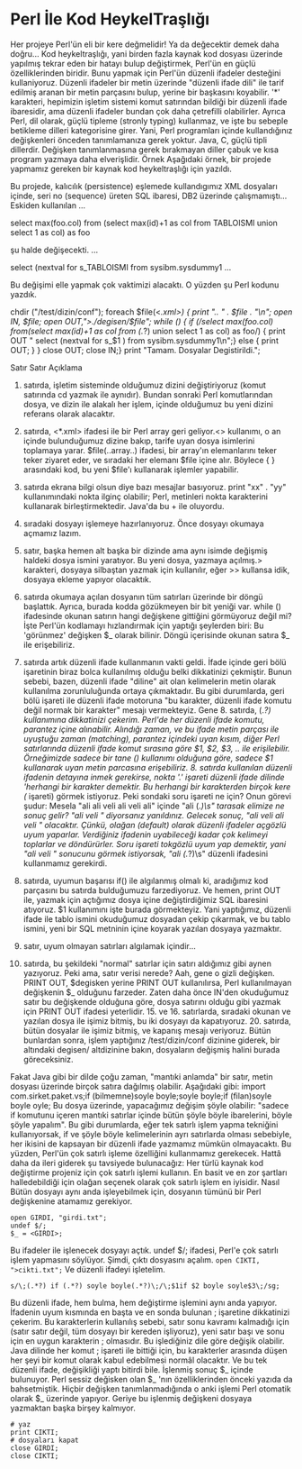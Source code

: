 # Perl İle Kod HeykelTraşlığı

Her projeye Perl'ün eli bir kere değmelidir!  Ya da değecektir demek
daha doğru... Kod heykeltraşlığı, yani birden fazla kaynak kod dosyası
üzerinde yapılmış tekrar eden bir hatayı bulup değiştirmek, Perl'ün en
güçlü özelliklerinden biridir. Bunu yapmak için Perl'ün düzenli
ifadeler desteğini kullaniyoruz.  Düzenli ifadeler bir metin üzerinde
"düzenli ifade dili" ile tarif edilmiş aranan bir metin parçasını
bulup, yerine bir başkasını koyabilir. '*' karakteri, hepimizin
işletim sistemi komut satırından bildiği bir düzenli ifade ibaresidir,
ama düzenli ifadeler bundan çok daha çetrefilli olabilirler.  Ayrıca
Perl, dil olarak, güçlü tipleme (stronly typing) kullanmaz, ve işte bu
sebeple betikleme dilleri kategorisine girer. Yani, Perl programları
içinde kullandığınız değişkenleri önceden tanımlamanıza gerek
yoktur. Java, C, güçlü tipli dillerdir.  Değişken tanımlanmasına gerek
bırakmayan diller çabuk ve kısa program yazmaya daha elverişlidir.
Örnek Aşağıdaki örnek, bir projede yapmamız gereken bir kaynak kod
heykeltraşlığı için yazıldı.

Bu projede, kalıcılık (persistence) eşlemede kullandıgımız XML
dosyaları içinde, seri no (sequence) üreten SQL ibaresi, DB2 üzerinde
çalışmamıştı... Eskiden kullanılan ...

<sql-text>select max(foo.col) from (select max(id)+1 as col
from TABLOISMI union select 1 as col) as foo
</sql-text>


şu halde değişecekti.  ...

<sql-text>select (nextval for s_TABLOISMI from sysibm.sysdummy1 </sql-text>...

Bu değişimi elle yapmak çok vaktimizi alacaktı. O yüzden şu Perl
kodunu yazdık.

chdir ("/test/dizin/conf");
foreach $file(<*.xml>) {
  print ".. " . $file . "\n";
  open IN, $file;
  open OUT,">./degisen/$file";
  while (<IN>) {
  if (/select max\(foo\.col\) from\(select max\(id\)\+1 as col from (.*?)  union select 1 as col\) as foo/) {
    print OUT " select (nextval for s_$1 ) from sysibm.sysdummy1\n";}
  else {
  print OUT;
  }
}
close OUT;
close IN;}
print
"Tamam. Dosyalar Degistirildi.";

Satır Satır Açıklama

1. satırda, işletim sisteminde olduğumuz dizini değiştiriyoruz (komut
satırında cd yazmak ile aynıdır). Bundan sonraki Perl komutlarından
dosya, ve dizin ile alakalı her işlem, içinde olduğumuz bu yeni dizini
referans olarak alacaktır.

3. satırda, <*.xml> ifadesi ile bir Perl array geri geliyor.<>
kullanımı, o an içinde bulunduğumuz dizine bakıp, tarife uyan dosya
isimlerini toplamaya yarar. $file(..array..)  ifadesi, bir array'ın
elemanlarını teker teker ziyaret eder, ve sıradaki her elemanı $file
içine alır. Böylece { } arasındaki kod, bu yeni $file'ı kullanarak
işlemler yapabilir.

4. satırda ekrana bilgi olsun diye bazı mesajlar basıyoruz. print "xx"
. "yy" kullanımındaki nokta ilginç olabilir; Perl, metinleri nokta
karakterini kullanarak birleştirmektedir. Java'da bu + ile oluyordu.
5. sıradaki dosyayı işlemeye hazırlanıyoruz. Önce dosyayı okumaya
açmamız lazım.

6. satır, başka hemen alt başka bir dizinde ama aynı isimde değişmiş
haldeki dosya ismini yaratıyor. Bu yeni dosya, yazmaya açılmış.>
karakteri, dosyaya silbaştan yazmak için kullanılır, eğer >> kullansa
idik, dosyaya ekleme yapıyor olacaktık.

7. satırda okumaya açılan dosyanın tüm satırları üzerinde bir döngü
başlattık. Ayrıca, burada kodda gözükmeyen bir bit yeniği var. while
(<IN>) ifadesinde okunan satırın hangi değişkene gittiğini görmüyoruz
değil mi? İşte Perl'ün kodlamayı hızlandırmak için yaptığı şeylerden
biri: Bu 'görünmez' değişken $_ olarak bilinir. Döngü içerisinde
okunan satıra $_ ile erişebiliriz.

8. satırda artık düzenli ifade kullanmanın vakti geldi. İfade içinde
geri bölü işaretinin biraz bolca kullanılmış olduğu belki dikkatinizi
çekmiştir. Bunun sebebi, bazen, düzenli ifade "diline" ait olan
kelimelerin metin olarak kullanılma zorunluluğunda ortaya
çıkmaktadır. Bu gibi durumlarda, geri bölü işareti ile düzenli ifade
motoruna "bu karakter, düzenli ifade komutu değil normak bir karakter"
mesajı vermekteyiz.  Gene 8. satırda, (.*?)  kullanımına dikkatinizi
çekerim. Perl'de her düzenli ifade komutu, parantez içine
alınabilir. Alındığı zaman, ve bu ifade metin parçası ile uyuştuğu
zaman (matching), parantez içindeki uyan kısım, diğer Perl
satırlarında düzenli ifade komut sırasına göre $1, $2, $3, .. ile
erişilebilir. Örneğimizde sadece bir tane () kullanımı olduğuna göre,
sadece $1 kullanarak uyan metin parcasına erişebiliriz.  8. satırda
kullanılan düzenli ifadenin detayına inmek gerekirse, nokta '.'
işareti düzenli ifade dilinde 'herhangi bir karakter demektir. Bu
herhangi bir karakterden birçok kere (* işareti) görmek
istiyoruz. Peki sondaki soru işareti ne için? Onun görevi şudur:
Mesela "ali ali veli ali veli ali" içinde "ali (.*)\s" tarasak elimize
ne sonuç gelir?  "ali veli " diyorsanız yanıldınız. Gelecek sonuç,
"ali veli ali veli " olacaktır. Çünkü, olağan (default) olarak düzenli
ifadeler açgözlü uyum yaparlar. Verdiğiniz ifadenin uyabileceği kadar
çok kelimeyi toplarlar ve döndürürler. Soru işareti tokgözlü uyum yap
demektir, yani "ali veli " sonucunu görmek istiyorsak, "ali (.*?)\s"
düzenli ifadesini kullanmamız gerekirdi.

9. satırda, uyumun başarısı if() ile algılanmış olmalı ki, aradığımız
kod parçasını bu satırda bulduğumuzu farzediyoruz. Ve hemen, print OUT
ile, yazmak için açtığımız dosya içine değiştirdiğimiz SQL ibaresini
atıyoruz. $1 kullanımını işte burada görmekteyiz. Yani yaptığımız,
düzenli ifade ile tablo ismini okuduğumuz dosyadan çekip çıkarmak, ve
bu tablo ismini, yeni bir SQL metninin içine koyarak yazılan dosyaya
yazmaktır.

10. satır, uyum olmayan satırları algılamak içindir...

11. satırda, bu şekildeki "normal" satırlar için satırı aldığımız gibi
aynen yazıyoruz. Peki ama, satır verisi nerede? Aah, gene o gizli
değişken. PRINT OUT, $degisken yerine PRINT OUT kullanılırsa, Perl
kullanılmayan değişkenin $_ olduğunu farzeder. Zaten daha önce IN'den
okuduğumuz satır bu değişkende olduğuna göre, dosya satırını olduğu
gibi yazmak için PRINT OUT ifadesi yeterlidir.  15. ve 16. satırlarda,
sıradaki okunan ve yazılan dosya ile işimiz bitmiş, bu iki dosyayı da
kapatıyoruz.  20. satırda, bütün dosyalar ile işimiz bitmiş, ve
kapanış mesajı veriyoruz.  Bütün bunlardan sonra, işlem yaptığınız
/test/dizin/conf dizinine giderek, bir altındaki degisen/ altdizinine
bakın, dosyaların değişmiş halini burada göreceksiniz.


Fakat Java gibi bir dilde çoğu zaman, "mantıki anlamda" bir satır,
metin dosyası üzerinde birçok satıra dağılmış olabilir. Aşağıdaki
gibi: import com.sirket.paket.vs;if (bilmemne)soyle boyle;soyle
boyle;if (filan)soyle boyle oyle; Bu dosya üzerinde, yapacağımız
değişim şöyle olabilir: "sadece if komutunu içeren mantıki satırlar
içinde bütün şöyle böyle ibarelerini, böyle şöyle yapalım". Bu gibi
durumlarda, eğer tek satırlı işlem yapma tekniğini kullanıyorsak, if
ve şöyle böyle kelimelerinin ayrı satırlarda olması sebebiyle, her
ikisini de kapsayan bir düzenli ifade yazmamız mümkün olmayacaktı. Bu
yüzden, Perl'ün çok satırlı işleme özelliğini kullanmamız gerekecek.
Hattâ daha da ileri giderek şu tavsiyede bulunacağız: Her türlü kaynak
kod değiştirme projeniz için çok satırlı işlemi kullanın. En basit ve
en zor şartları halledebildiği için olağan seçenek olarak çok satırlı
işlem en iyisidir.  Nasıl Bütün dosyayı aynı anda işleyebilmek için,
dosyanın tümünü bir Perl değişkenine atamamız gerekiyor.

```
open GIRDI, "girdi.txt";
undef $/;
$_ = <GIRDI>;
```

Bu ifadeler ile işlenecek dosyayı açtık. undef $/; ifadesi, Perl'e çok
satırlı işlem yapmasını söylüyor.  Şimdi, çıktı dosyasını açalım.
`open CIKTI, ">cikti.txt";` Ve düzenli ifadeyi işletelim.

```
s/\;(.*?) if (.*?) soyle boyle(.*?)\;/\;$1if $2 boyle soyle$3\;/sg;
```

Bu düzenli ifade, hem bulma, hem değiştirme işlemini aynı anda
yapıyor. İfadenin uyum kısmında en başta ve en sonda bulunan ;
işaretine dikkatinizi çekerim. Bu karakterlerin kullanılış sebebi,
satır sonu kavramı kalmadığı için (satır satır değil, tüm dosyayı bir
kereden işliyoruz), yeni satır başı ve sonu için en uygun karakterin ;
olmasıdır. Bu işlediğiniz dile göre değişik olabilir. Java dilinde her
komut ; işareti ile bittiği için, bu karakterler arasında düşen her
şeyi bir komut olarak kabul edebilmesi normâl olacaktır.  Ve bu tek
düzenli ifade, değişikliği yaptı bitirdi bile. İşlenmiş sonuç $_
içinde bulunuyor. Perl sessiz değisken olan $_ 'nın özelliklerinden
önceki yazıda da bahsetmiştik. Hiçbir değişken tanımlanmadığında o
anki işlemi Perl otomatik olarak $_ üzerinde yapıyor.  Geriye bu
işlenmiş değişkeni dosyaya yazmaktan başka birşey kalmıyor.

```
# yaz
print CIKTI;
# dosyaları kapat
close GIRDI;
close CIKTI;
```




